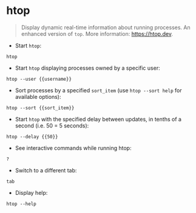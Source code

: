 # htop

> Display dynamic real-time information about running processes. An enhanced version of `top`.
> More information: <https://htop.dev>.

- Start `htop`:

`htop`

- Start `htop` displaying processes owned by a specific user:

`htop --user {{username}}`

- Sort processes by a specified `sort_item` (use `htop --sort help` for available options):

`htop --sort {{sort_item}}`

- Start `htop` with the specified delay between updates, in tenths of a second (i.e. 50 = 5 seconds):

`htop --delay {{50}}`

- See interactive commands while running htop:

`?`

- Switch to a different tab:

`tab`

- Display help:

`htop --help`
